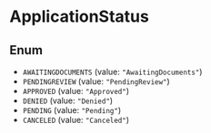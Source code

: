 # ApplicationStatus

## Enum

* `AWAITINGDOCUMENTS` (value: `"AwaitingDocuments"`)
* `PENDINGREVIEW` (value: `"PendingReview"`)
* `APPROVED` (value: `"Approved"`)
* `DENIED` (value: `"Denied"`)
* `PENDING` (value: `"Pending"`)
* `CANCELED` (value: `"Canceled"`)
